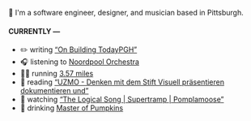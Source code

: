 👋 I'm a software engineer, designer, and musician based in Pittsburgh.

#### CURRENTLY —

* ✏️ writing [“On Building TodayPGH”](https://amoscato.com/journal/on-building-todaypgh/)
* 🎧 listening to [Noordpool Orchestra](https://www.last.fm/music/Noordpool+Orchestra/_/Exit+Music)
* 🏃‍♂️ running [3.57 miles](https://www.strava.com/activities/4228184240)
* 📘 reading [“UZMO - Denken mit dem Stift Visuell präsentieren dokumentieren und”](https://www.goodreads.com/book/show/22713395-uzmo---denken-mit-dem-stift-visuell-pr-sentieren-dokumentieren-und)
* 🍿 watching [“The Logical Song | Supertramp | Pomplamoose”](https://youtu.be/U8TYyG6QPQE)
* 🍺 drinking [Master of Pumpkins](https://untappd.com/user/namoscato/checkin/954066263)
